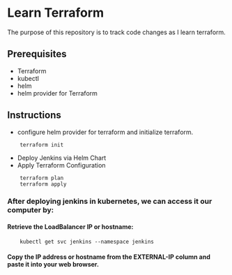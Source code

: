 # Learn Terraform
The purpose of this repository is to track code changes as I learn terraform.

## Prerequisites
- Terraform
- kubectl
- helm
- helm provider for Terraform

## Instructions
- configure helm provider for terraform and initialize terraform.
```
    terraform init
```
- Deploy Jenkins via Helm Chart
- Apply Terraform Configuration
```
    terraform plan
    terraform apply
```    
### After deploying jenkins in kubernetes, we can access it our computer by:
####     Retrieve the LoadBalancer IP or hostname:

```
    kubectl get svc jenkins --namespace jenkins
```

####  Copy the IP address or hostname from the EXTERNAL-IP column and paste it into your web browser.



